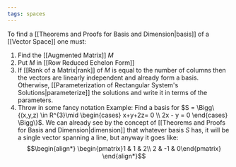 ```yaml
---
tags: spaces
---
```

To find a [[Theorems and Proofs for Basis and Dimension|basis]] of a [[Vector Space]] one must:
1. Find the [[Augmented Matrix]] $M$
2. Put $M$ in [[Row Reduced Echelon Form]] 
3. If [[Rank of a Matrix|rank]] of $M$ is equal to the number of columns then the vectors are linearly independent and already form a basis. Otherwise, [[Parameterization of Rectangular System's Solutions|parameterize]] the solutions and write it in terms of the parameters.
4. Throw in some fancy notation
Example:
Find a basis for $S = \Bigg\{(x,y,z) \in R^{3}\mid \begin{cases} x+y+2z= 0 \\ 2x - y = 0 \end{cases} \Bigg\}$. We can already see by the concept of [[Theorems and Proofs for Basis and Dimension|dimension]] that whatever basis $S$ has, it will be a single vector spanning a line, but anyway it goes like:
$$\begin{align*}
\begin{pmatrix}1 & 1 & 2\\
2 & -1 & 0\end{pmatrix}
\end{align*}$$
